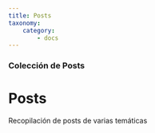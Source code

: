 ```yaml
---
title: Posts
taxonomy:
    category:
        - docs
---
```


### Colección de Posts

# Posts

Recopilación de posts de varias temáticas
